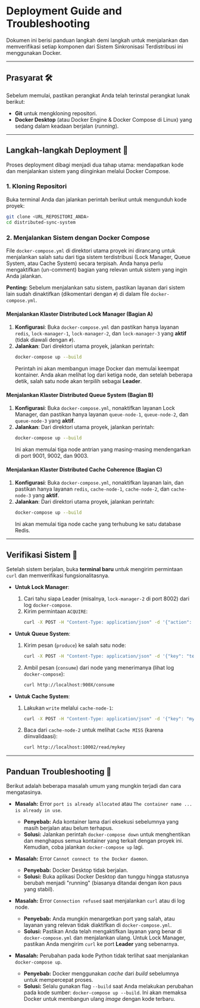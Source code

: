 # Deployment Guide and Troubleshooting

Dokumen ini berisi panduan langkah demi langkah untuk menjalankan dan memverifikasi setiap komponen dari Sistem Sinkronisasi Terdistribusi ini menggunakan Docker.

---

## Prasyarat 🛠️

Sebelum memulai, pastikan perangkat Anda telah terinstal perangkat lunak berikut:
* **Git** untuk mengkloning repositori.
* **Docker Desktop** (atau Docker Engine & Docker Compose di Linux) yang sedang dalam keadaan berjalan (*running*).

---

## Langkah-langkah Deployment 🚀

Proses deployment dibagi menjadi dua tahap utama: mendapatkan kode dan menjalankan sistem yang diinginkan melalui Docker Compose.

### 1. Kloning Repositori

Buka terminal Anda dan jalankan perintah berikut untuk mengunduh kode proyek:
```bash
git clone <URL_REPOSITORI_ANDA>
cd distributed-sync-system
```

### 2. Menjalankan Sistem dengan Docker Compose

File `docker-compose.yml` di direktori utama proyek ini dirancang untuk menjalankan salah satu dari tiga sistem terdistribusi (Lock Manager, Queue System, atau Cache System) secara terpisah. Anda hanya perlu mengaktifkan (un-comment) bagian yang relevan untuk sistem yang ingin Anda jalankan.

**Penting:** Sebelum menjalankan satu sistem, pastikan layanan dari sistem lain sudah dinaktifkan (dikomentari dengan `#`) di dalam file `docker-compose.yml`.

#### Menjalankan Klaster Distributed Lock Manager (Bagian A)

1.  **Konfigurasi**: Buka `docker-compose.yml` dan pastikan hanya layanan `redis`, `lock-manager-1`, `lock-manager-2`, dan `lock-manager-3` yang **aktif** (tidak diawali dengan `#`).
2.  **Jalankan**: Dari direktori utama proyek, jalankan perintah:
    ```bash
    docker-compose up --build
    ```
    Perintah ini akan membangun image Docker dan memulai keempat kontainer. Anda akan melihat log dari ketiga node, dan setelah beberapa detik, salah satu node akan terpilih sebagai **Leader**.

#### Menjalankan Klaster Distributed Queue System (Bagian B)

1.  **Konfigurasi**: Buka `docker-compose.yml`, nonaktifkan layanan Lock Manager, dan pastikan hanya layanan `queue-node-1`, `queue-node-2`, dan `queue-node-3` yang **aktif**.
2.  **Jalankan**: Dari direktori utama proyek, jalankan perintah:
    ```bash
    docker-compose up --build
    ```
    Ini akan memulai tiga node antrian yang masing-masing mendengarkan di port 9001, 9002, dan 9003.

#### Menjalankan Klaster Distributed Cache Coherence (Bagian C)

1.  **Konfigurasi**: Buka `docker-compose.yml`, nonaktifkan layanan lain, dan pastikan hanya layanan `redis`, `cache-node-1`, `cache-node-2`, dan `cache-node-3` yang **aktif**.
2.  **Jalankan**: Dari direktori utama proyek, jalankan perintah:
    ```bash
    docker-compose up --build
    ```
    Ini akan memulai tiga node cache yang terhubung ke satu database Redis.

---

## Verifikasi Sistem 🔎

Setelah sistem berjalan, buka **terminal baru** untuk mengirim permintaan `curl` dan memverifikasi fungsionalitasnya.

* **Untuk Lock Manager**:
    1.  Cari tahu siapa Leader (misalnya, `lock-manager-2` di port 8002) dari log `docker-compose`.
    2.  Kirim permintaan `ACQUIRE`:
        ```bash
        curl -X POST -H "Content-Type: application/json" -d '{"action": "ACQUIRE_EXCLUSIVE", "lock_name": "test-resource", "client_id": "curl-test"}' http://localhost:8002/lock
        ```

* **Untuk Queue System**:
    1.  Kirim pesan (`produce`) ke salah satu node:
        ```bash
        curl -X POST -H "Content-Type: application/json" -d '{"key": "test-key", "message": "hello docker"}' http://localhost:9001/produce
        ```
    2.  Ambil pesan (`consume`) dari node yang menerimanya (lihat log `docker-compose`):
        ```bash
        curl http://localhost:900X/consume
        ```

* **Untuk Cache System**:
    1.  Lakukan `write` melalui `cache-node-1`:
        ```bash
        curl -X POST -H "Content-Type: application/json" -d '{"key": "mykey", "value": "myvalue"}' http://localhost:10001/write
        ```
    2.  Baca dari `cache-node-2` untuk melihat `Cache MISS` (karena diinvalidaasi):
        ```bash
        curl http://localhost:10002/read/mykey
        ```

---

## Panduan Troubleshooting 🐛

Berikut adalah beberapa masalah umum yang mungkin terjadi dan cara mengatasinya.

* **Masalah:** Error `port is already allocated` atau `The container name ... is already in use`.
    * **Penyebab:** Ada kontainer lama dari eksekusi sebelumnya yang masih berjalan atau belum terhapus.
    * **Solusi:** Jalankan perintah `docker-compose down` untuk menghentikan dan menghapus semua kontainer yang terkait dengan proyek ini. Kemudian, coba jalankan `docker-compose up` lagi.

* **Masalah:** Error `Cannot connect to the Docker daemon`.
    * **Penyebab:** Docker Desktop tidak berjalan.
    * **Solusi:** Buka aplikasi Docker Desktop dan tunggu hingga statusnya berubah menjadi "running" (biasanya ditandai dengan ikon paus yang stabil).

* **Masalah:** Error `Connection refused` saat menjalankan `curl` atau di log node.
    * **Penyebab:** Anda mungkin menargetkan port yang salah, atau layanan yang relevan tidak diaktifkan di `docker-compose.yml`.
    * **Solusi:** Pastikan Anda telah mengaktifkan layanan yang benar di `docker-compose.yml` dan menjalankan ulang. Untuk Lock Manager, pastikan Anda mengirim `curl` ke port **Leader** yang sebenarnya.

* **Masalah:** Perubahan pada kode Python tidak terlihat saat menjalankan `docker-compose up`.
    * **Penyebab:** Docker menggunakan *cache* dari *build* sebelumnya untuk mempercepat proses.
    * **Solusi:** Selalu gunakan flag `--build` saat Anda melakukan perubahan pada kode sumber: `docker-compose up --build`. Ini akan memaksa Docker untuk membangun ulang *image* dengan kode terbaru.